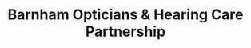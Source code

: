 ---
title: "Barnham Opticians & Hearing Care Partnership"
url: /barnham/barnham-opticians-and-hearing-care-partnership/
shop: optician
---